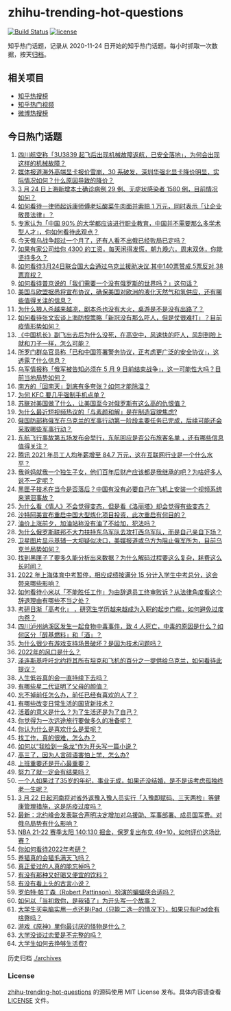 # zhihu-trending-hot-questions

[![Build Status](https://github.com/justjavac/zhihu-trending-hot-questions/workflows/ci/badge.svg?branch=master)](https://github.com/justjavac/zhihu-trending-hot-questions/actions)
[![license](https://img.shields.io/github/license/justjavac/zhihu-trending-hot-questions)](https://github.com/justjavac/zhihu-trending-hot-questions/blob/master/LICENSE)

知乎热门话题，记录从 2020-11-24 日开始的知乎热门话题。每小时抓取一次数据，按天[归档](./archives)。

## 相关项目

- [知乎热搜榜](https://github.com/justjavac/zhihu-trending-top-search)
- [知乎热门视频](https://github.com/justjavac/zhihu-trending-hot-video)
- [微博热搜榜](https://github.com/justjavac/weibo-trending-hot-search)

## 今日热门话题

<!-- BEGIN -->
<!-- 最后更新时间 Sat Mar 26 2022 02:05:13 GMT+0800 (China Standard Time) -->

1. [四川航空称「3U3839 起飞后出现机械故障返航，已安全落地」，为何会出现这样的机械故障？](https://www.zhihu.com/question/524031121)
1. [媒体报道海外高端显卡报价雪崩，30 系破发，深圳华强北显卡降价明显，实际情况如何？什么原因导致的降价？](https://www.zhihu.com/question/523982393)
1. [3 月 24 日上海新增本土确诊病例 29 例、无症状感染者 1580 例，目前情况如何？](https://www.zhihu.com/question/523966879)
1. [如何看待一律师起诉康师傅老坛酸菜牛肉面并索赔 1 万元，同时表示「让企业敬畏法律」？](https://www.zhihu.com/question/523869842)
1. [专家认为「中国 90% 的大学都应该进行职业教育，中国并不需要那么多学术型人才」，你如何看待此观点？](https://www.zhihu.com/question/523865521)
1. [今天俄乌战争超过一个月了，还有人看不出俄已经败局已定吗？](https://www.zhihu.com/question/523964002)
1. [如果有家公司给你 4300 的工资，每天闲得发慌，朝九晚六，周末双休，你能坚持多久？](https://www.zhihu.com/question/523434589)
1. [如何看待3月24日联合国大会通过乌克兰援助决议,其中140票赞成,5票反对,38票弃权？](https://www.zhihu.com/question/523965621)
1. [如何看待普京说的「我们需要一个没有俄罗斯的世界吗？」这句话？](https://www.zhihu.com/question/519340731)
1. [美国与欧盟据悉将宣布协议，确保美国对欧洲的液化天然气和氢供应，还有哪些值得关注的信息？](https://www.zhihu.com/question/523705968)
1. [为什么狼人杀越来越凉，剧本杀也没有大火，桌游是不是没有出路了？](https://www.zhihu.com/question/412234267)
1. [如何看待张文宏谈上海防控策略「新冠没有那么吓人，但是仗很难打」？目前疫情形势如何？](https://www.zhihu.com/question/523782223)
1. [《中国机长》副飞出去后为什么没死，在高空中，风速快的吓人，风刮到脸上就和刀子一样，怎么可能？](https://www.zhihu.com/question/363183046)
1. [所罗门群岛官员称「已和中国签署警务协议，正考虑更广泛的安全协议」，这透露了什么信息？](https://www.zhihu.com/question/524027795)
1. [乌军情报称「俄军被告知必须在 5 月 9 日前结束战争」，这一可能性大吗？目前当地局势如何？](https://www.zhihu.com/question/524076973)
1. [南方的「回南天」到底有多夸张？如何才能除湿？](https://www.zhihu.com/question/524024628)
1. [为何 KFC 要几乎强制手机点单？](https://www.zhihu.com/question/337011684)
1. [苏联对美国做了什么，让美国至今对俄罗斯有这么高的仇恨值？](https://www.zhihu.com/question/62893418)
1. [为什么最近短视频热议的「与素颜和解」是在制造容貌焦虑?](https://www.zhihu.com/question/523567929)
1. [俄国防部称俄军在乌克兰的军事行动第一阶段主要任务已完成，后续可能还会采取哪些军事行动？](https://www.zhihu.com/question/524109243)
1. [东航飞行事故第五场发布会举行，东航回应是否公布旅客名单 ，还有哪些信息值得关注？](https://www.zhihu.com/question/524066512)
1. [腾讯 2021 年员工人均年薪增至 84.7 万元，这在互联网行业是一个什么水平？](https://www.zhihu.com/question/523823261)
1. [我爸妈就我一个独生子女，他们百年后财产应该都是我继承的吧？为啥好多人说不一定呢？](https://www.zhihu.com/question/507248594)
1. [黑匣子技术在当今是否落后？中国有没有必要自己在飞机上安装一个视频系统来溯洄事故？](https://www.zhihu.com/question/523481069)
1. [为什么看《情人》不会觉得变态，但是看《洛丽塔》却会觉得有些变态？](https://www.zhihu.com/question/293458508)
1. [沙特阿美宣布重启中国大型炼化项目投资，此次重启有何目的？](https://www.zhihu.com/question/521516908)
1. [油价上涨前夕，加油站称没有油了不给加，犯法吗？](https://www.zhihu.com/question/522405803)
1. [为什么俄罗斯联邦不大力扶持东乌军队去攻打西乌军队，而是自己亲自下场？](https://www.zhihu.com/question/523788180)
1. [卫星图片显示基辅一大坝疑似决口，美媒报道或乌方为阻止俄军所为，目前乌克兰局势如何？](https://www.zhihu.com/question/524001807)
1. [找到黑匣子了要多久能分析出来数据？为什么解码过程要这么复杂，耗费这么长时间？](https://www.zhihu.com/question/523661274)
1. [2022 年上海体育中考暂停，相应成绩按满分 15 分计入学生中考总分，这会带来哪些影响？](https://www.zhihu.com/question/523785636)
1. [如何看待小米以「不能胜任工作」为由辞退员工终审败诉？从法律角度看这个辞退理由有哪些不当之处？](https://www.zhihu.com/question/524055722)
1. [考研日渐「高考化」 ，研究生学历越来越成为入职的起步门槛，如何避免过度内卷？](https://www.zhihu.com/question/523675954)
1. [四川泸州纳溪区发生一起食物中毒事件，致 4 人死亡，中毒的原因是什么？如何区分「醇基燃料」和「酒」？](https://www.zhihu.com/question/523907159)
1. [为什么很少有游戏支持场景破坏？是因为技术问题吗？](https://www.zhihu.com/question/43616312)
1. [2022年的风口是什么？](https://www.zhihu.com/question/511953598)
1. [泽连斯基呼吁北约将其所有坦克和飞机的百分之一提供给乌克兰，如何看待此提议？](https://www.zhihu.com/question/523881401)
1. [人生低谷真的会一直持续下去吗？](https://www.zhihu.com/question/515313884)
1. [有哪些星二代证明了父母的颜值？](https://www.zhihu.com/question/38444231)
1. [忘不掉前任怎么办，前任已经有喜欢的人了？](https://www.zhihu.com/question/523648488)
1. [有哪些改变日常生活的国货新技术？](https://www.zhihu.com/question/523491716)
1. [活着的意义是什么？为了生活还是为了自己？](https://www.zhihu.com/question/523962796)
1. [你觉得为一次远途旅行要做多久的准备呢？](https://www.zhihu.com/question/480039737)
1. [你认为什么是喜欢什么是爱呢？](https://www.zhihu.com/question/524029961)
1. [找工作，真的很难，怎么办？](https://www.zhihu.com/question/523666315)
1. [如何以“我捡到一条龙”作为开头写一篇小说？](https://www.zhihu.com/question/495237135)
1. [高三了，因为人言碎语害怕上学，怎么办?](https://www.zhihu.com/question/523952440)
1. [上班重要还是开心最重要？](https://www.zhihu.com/question/523463621)
1. [努力了就一定会有结果吗？](https://www.zhihu.com/question/523503278)
1. [一个人如果过了35岁的年纪，事业无成，如果还没结婚，是不是该考虑孤独终老一生呢？](https://www.zhihu.com/question/522887722)
1. [3 月 22 日起河南将对省外返豫入豫人员实行「入豫即赋码、三天两检」等健康管理措施，这是防疫过度吗？](https://www.zhihu.com/question/523378677)
1. [最新：北约峰会发表联合声明决定增加对乌援助、军事部署、成员国军费。对俄乌局势有什么影响？](https://www.zhihu.com/question/523925348)
1. [NBA 21-22 赛季太阳 140:130 掘金，保罗复出布克 49+10，如何评价这场比赛？](https://www.zhihu.com/question/523970963)
1. [你如何看待2022年考研？](https://www.zhihu.com/question/523880355)
1. [养猫真的会猫毛满天飞吗？](https://www.zhihu.com/question/523937602)
1. [真正爱过的人真的能忘掉吗？](https://www.zhihu.com/question/521789732)
1. [有没有那种又好喝又便宜的饮料？](https://www.zhihu.com/question/379657082)
1. [有没有看上头的古言小说？](https://www.zhihu.com/question/506903602)
1. [罗伯特·帕丁森（Robert Pattinson）扮演的蝙蝠侠合适吗？](https://www.zhihu.com/question/522629707)
1. [如何以「当初救你，是我错了」为开头写一个故事？](https://www.zhihu.com/question/422947042)
1. [大学生买电脑实用一点还是iPad（只能二选一的情况下），如果只有iPad会有啥弊吗？](https://www.zhihu.com/question/523637242)
1. [游戏《原神》里你最讨厌的怪物是什么？](https://www.zhihu.com/question/523737936)
1. [大学没谈过恋爱是不完整的吗？](https://www.zhihu.com/question/523653211)
1. [大学生如何去挣够生活费?](https://www.zhihu.com/question/523959812)

<!-- END -->

历史归档 [./archives](./archives)

### License

[zhihu-trending-hot-questions](https://github.com/justjavac/zhihu-trending-hot-questions)
的源码使用 MIT License 发布。具体内容请查看 [LICENSE](./LICENSE) 文件。
